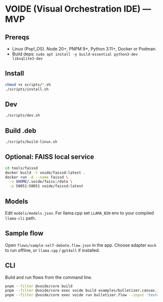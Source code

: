 # VOIDE (Visual Orchestration IDE) — MVP

## Prereqs
- Linux (Pop!_OS). Node 20+, PNPM 9+, Python 3.11+, Docker or Podman.
- Build deps: `sudo apt install -y build-essential python3-dev libsqlite3-dev`

## Install
```bash
chmod +x scripts/*.sh
./scripts/install.sh
```

## Dev
```bash
./scripts/dev.sh
```

## Build .deb
```bash
./scripts/build-linux.sh
```

## Optional: FAISS local service
```bash
cd tools/faissd
docker build -t voide/faissd:latest .
docker run -d --name faissd \
  -v $HOME/.voide/faiss:/data \
  -p 50051:50051 voide/faissd:latest
```

## Models
Edit `models/models.json`. For llama.cpp set `LLAMA_BIN` env to your compiled `llama-cli` path.

## Sample flow
Open `flows/sample-self-debate.flow.json` in the app. Choose adapter `mock` to run offline, or `llama.cpp` / `gpt4all` if installed.

## CLI
Build and run flows from the command line.

```bash
pnpm --filter @voide/core build
pnpm --filter @voide/core exec voide build examples/bulletizer.canvas.json -o bulletizer.flow
pnpm --filter @voide/core exec voide run bulletizer.flow --input 'text=Hello world' --provider stub
```
